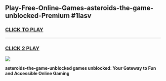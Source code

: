 
## Play-Free-Online-Games-asteroids-the-game-unblocked-Premium #1lasv
<h3>
<a href="https://premium.freeplayer.one?title=asteroids-the-game-unblocked&ref=8M">CLICK TO PLAY</a></h3>
<hr>

<h3>
<a href="https://premium.freeplayer.one?title=asteroids-the-game-unblocked&ref=8M">CLICK 2 PLAY</a>
  
</h3>

<a href="https://premium.freeplayer.one?title=asteroids-the-game-unblocked&ref=8M"><img src="https://clearcache.store/games.png"></a>


**asteroids-the-game-unblocked games unblocked: Your Gateway to Fun and Accessible Online Gaming**
